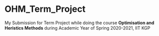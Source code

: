 # OHM_Term_Project
My Submission for Term Project while doing the course **Optimisation and Heristics Methods** during Academic Year of Spring 2020-2021, IIT KGP

